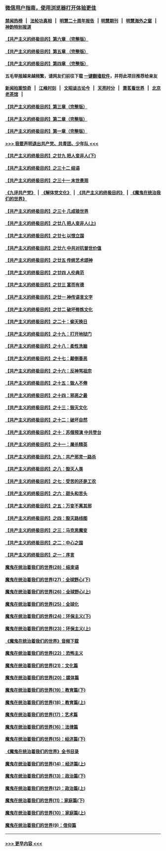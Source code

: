 ### [微信用户指南，使用浏览器打开体验更佳](https://github.com/gfw-breaker/banned-news1/blob/master/indexes/wechat-guide.md?t=0)
#### [禁闻热榜](热点新闻.md?t=0)  &nbsp;&nbsp;|&nbsp;&nbsp; [法轮功真相](https://github.com/gfw-breaker/truth/blob/master/README.md?t=0) &nbsp;&nbsp;|&nbsp;&nbsp; [明慧二十周年报告](https://github.com/gfw-breaker/mh-reports/blob/master/README.md?t=0) &nbsp;&nbsp;|&nbsp;&nbsp;[明慧期刊](https://github.com/gfw-breaker/mh-qikan) &nbsp;&nbsp;|&nbsp;&nbsp; [明慧海外之窗](https://github.com/gfw-breaker/mh-news/blob/master/README.md?t=0) &nbsp;&nbsp;|&nbsp;&nbsp; [神韵特别报道](https://github.com/gfw-breaker/mh-news/blob/master/shenyun.md?t=0)
#### [【共产主义的终极目的】第六章 （完整版）](../pages/nsc422/n11428913.md?t=02131633) 
#### [【共产主义的终极目的】第五章 （完整版）](../pages/nsc422/n11428912.md?t=02131633) 
#### [【共产主义的终极目的】第四章 （完整版）](../pages/nsc422/n11428907.md?t=02131633) 
#### 五毛举报越来越频繁，请网友们前往下载 [一键翻墙软件](https://github.com/gfw-breaker/ssr-accounts)，并将此项目推荐给亲友
#### [新闻拍案惊奇](https://github.com/gfw-breaker/banned-news1/blob/master/pages/link4.md) &nbsp;&nbsp;|&nbsp;&nbsp; [江峰时刻](https://github.com/gfw-breaker/banned-news1/blob/master/pages/link4.md) &nbsp;&nbsp;|&nbsp;&nbsp; [文昭谈古论今](https://github.com/gfw-breaker/banned-news1/blob/master/pages/link4.md) &nbsp;&nbsp;|&nbsp;&nbsp; [天亮时分](https://github.com/gfw-breaker/banned-news1/blob/master/pages/link4.md) &nbsp;&nbsp;|&nbsp;&nbsp; [萧茗看世界](https://github.com/gfw-breaker/banned-news1/blob/master/pages/link4.md) &nbsp;&nbsp;|&nbsp;&nbsp; [北京老茶馆](https://github.com/gfw-breaker/banned-news1/blob/master/pages/link4.md) &nbsp;&nbsp;|&nbsp;&nbsp; 
#### [【共产主义的终极目的】第三章（完整版）](../pages/nsc422/n11428848.md?t=02131633) 
#### [【共产主义的终极目的】第二章（完整版）](../pages/nsc422/n11428831.md?t=02131633) 
#### [【共产主义的终极目的】第一章（完整版）](../pages/nsc422/n11417651.md?t=02131633) 
#### [>>> 我要声明退出共产党、共青团、少年队 <<<](https://github.com/begood0513/goodnews/blob/master/quit/letter.md) 
#### [【共产主义的终极目的】之廿九 把人变非人(下)](../pages/nsc422/n11344140.md?t=02131633) 
#### [【共产主义的终极目的】之三十二 结语](../pages/nsc422/n11360535.md?t=02131633) 
#### [【共产主义的终极目的】之三十一 末世景观](../pages/nsc422/n11351129.md?t=02131633) 
#### [《九评共产党》](https://github.com/begood0513/9ping.md/blob/master/README.md) &nbsp;|&nbsp; [《解体党文化》](../../../../jtdwh.md/blob/master/README.md)  &nbsp;|&nbsp; [《共产主义的终极目的》](../../../../gczydzjmd.md/blob/master/README.md) &nbsp;|&nbsp; [《魔鬼在统治我们的世界》](../../../../mgztzwmdsj.md/blob/master/README.md) 
#### [【共产主义的终极目的】之三十 几成狼世界](../pages/nsc422/n11348280.md?t=02131633) 
#### [【共产主义的终极目的】之廿八 把人变非人(上)](../pages/nsc422/n11340492.md?t=02131633) 
#### [【共产主义的终极目的】之廿七 以恨立国](../pages/nsc422/n11336944.md?t=02131633) 
#### [【共产主义的终极目的】之廿六 中共对抗普世价值](../pages/nsc422/n11324785.md?t=02131633) 
#### [【共产主义的终极目的】之廿五 传统艺术颂神](../pages/nsc422/n11296396.md?t=02131633) 
#### [【共产主义的终极目的】之廿四 人伦典范](../pages/nsc422/n11296397.md?t=02131633) 
#### [【共产主义的终极目的】之廿三 富而有德](../pages/nsc422/n11283598.md?t=02131633) 
#### [【共产主义的终极目的】之廿一 神传语言文字](../pages/nsc422/n11263265.md?t=02131633) 
#### [【共产主义的终极目的】之廿二 破坏修炼文化](../pages/nsc422/n11245728.md?t=02131633) 
#### [【共产主义的终极目的】之二十：偷天换日](../pages/nsc422/n11238846.md?t=02131633) 
#### [【共产主义的终极目的】之十九：打开地狱门](../pages/nsc422/n11206376.md?t=02131633) 
#### [【共产主义的终极目的】之十八：柔性洗脑](../pages/nsc422/n11199994.md?t=02131633) 
#### [【共产主义的终极目的】之十七：颠倒善恶](../pages/nsc422/n11179782.md?t=02131633) 
#### [【共产主义的终极目的】之十六：反神骂祖宗](../pages/nsc422/n11166798.md?t=02131633) 
#### [【共产主义的终极目的】之十五：毁人不倦](../pages/nsc422/n11166792.md?t=02131633) 
#### [【共产主义的终极目的】之十四：邪恶之最](../pages/nsc422/n11150249.md?t=02131633) 
#### [【共产主义的终极目的】之十三：毁灭文化](../pages/nsc422/n11135227.md?t=02131633) 
#### [【共产主义的终极目的】之十二：破坏自然](../pages/nsc422/n11135214.md?t=02131633) 
#### [【共产主义的终极目的】之十：苏俄预演 中共登台](../pages/nsc422/n11118424.md?t=02131633) 
#### [【共产主义的终极目的】之十一：屠杀精英](../pages/nsc422/n11118442.md?t=02131633) 
#### [【共产主义的终极目的】之九：共产邪灵一路杀](../pages/nsc422/n11114139.md?t=02131633) 
#### [【共产主义的终极目的】之八：毁灭人类](../pages/nsc422/n11108503.md?t=02131633) 
#### [【共产主义的终极目的】之七：受苦的还是工农](../pages/nsc422/n11101809.md?t=02131633) 
#### [【共产主义的终极目的】之六：甜头和苦头](../pages/nsc422/n11096971.md?t=02131633) 
#### [【共产主义的终极目的】之五：万变不离其邪](../pages/nsc422/n11091285.md?t=02131633) 
#### [【共产主义的终极目的】之四：毁灭路线图](../pages/nsc422/n11086284.md?t=02131633) 
#### [【共产主义的终极目的】之三：马克思魔变](../pages/nsc422/n11061941.md?t=02131633) 
#### [【共产主义的终极目的】之二：中心之国](../pages/nsc422/n11047728.md?t=02131633) 
#### [【共产主义的终极目的】之一：序言](../pages/nsc422/n11086077.md?t=02131633) 
#### [魔鬼在统治着我们的世界(28)：结束语](../pages/nsc422/n10936246.md?t=02131633) 
#### [魔鬼在统治着我们的世界(27)：全球野心(下)](../pages/nsc422/n10928319.md?t=02131633) 
#### [魔鬼在统治着我们的世界(26)：全球野心(上)](../pages/nsc422/n10900318.md?t=02131633) 
#### [魔鬼在统治着我们的世界(25)：全球化](../pages/nsc422/n10788205.md?t=02131633) 
#### [魔鬼在统治着我们的世界(24)：环保主义(下)](../pages/nsc422/n10695307.md?t=02131633) 
#### [魔鬼在统治着我们的世界(23)：环保主义(上)](../pages/nsc422/n10688613.md?t=02131633) 
#### [《魔鬼在统治着我们的世界》音频下载](../pages/nsc422/n10635553.md?t=02131633) 
#### [魔鬼在统治着我们的世界(22)：恐怖主义](../pages/nsc422/n10614727.md?t=02131633) 
#### [魔鬼在统治着我们的世界(21)：文化篇](../pages/nsc422/n10597706.md?t=02131633) 
#### [魔鬼在统治着我们的世界(20)：媒体篇](../pages/nsc422/n10586579.md?t=02131633) 
#### [魔鬼在统治着我们的世界(19)：教育篇(下)](../pages/nsc422/n10564808.md?t=02131633) 
#### [魔鬼在统治着我们的世界(18)：教育篇(上)](../pages/nsc422/n10526970.md?t=02131633) 
#### [魔鬼在统治着我们的世界(17)：艺术篇](../pages/nsc422/n10499093.md?t=02131633) 
#### [魔鬼在统治着我们的世界(16)：法律篇](../pages/nsc422/n10485969.md?t=02131633) 
#### [魔鬼在统治着我们的世界(15)：经济篇(下)](../pages/nsc422/n10469975.md?t=02131633) 
#### [《魔鬼在统治着我们的世界》全书目录](../pages/nsc422/n10464261.md?t=02131633) 
#### [魔鬼在统治着我们的世界(14)：经济篇(上)](../pages/nsc422/n10457370.md?t=02131633) 
#### [魔鬼在统治着我们的世界(13)：政治篇(下)](../pages/nsc422/n10448270.md?t=02131633) 
#### [魔鬼在统治着我们的世界(12)：政治篇(上)](../pages/nsc422/n10444576.md?t=02131633) 
#### [魔鬼在统治着我们的世界(11)：家庭篇(下)](../pages/nsc422/n10440961.md?t=02131633) 
#### [魔鬼在统治着我们的世界(10)：家庭篇(上)](../pages/nsc422/n10435448.md?t=02131633) 
#### [魔鬼在统治着我们的世界(9)：信仰篇](../pages/nsc422/n10432159.md?t=02131633) 

----
#### [ >>> 更早内容 <<< ](../indexes/nsc422-earlier.md)
